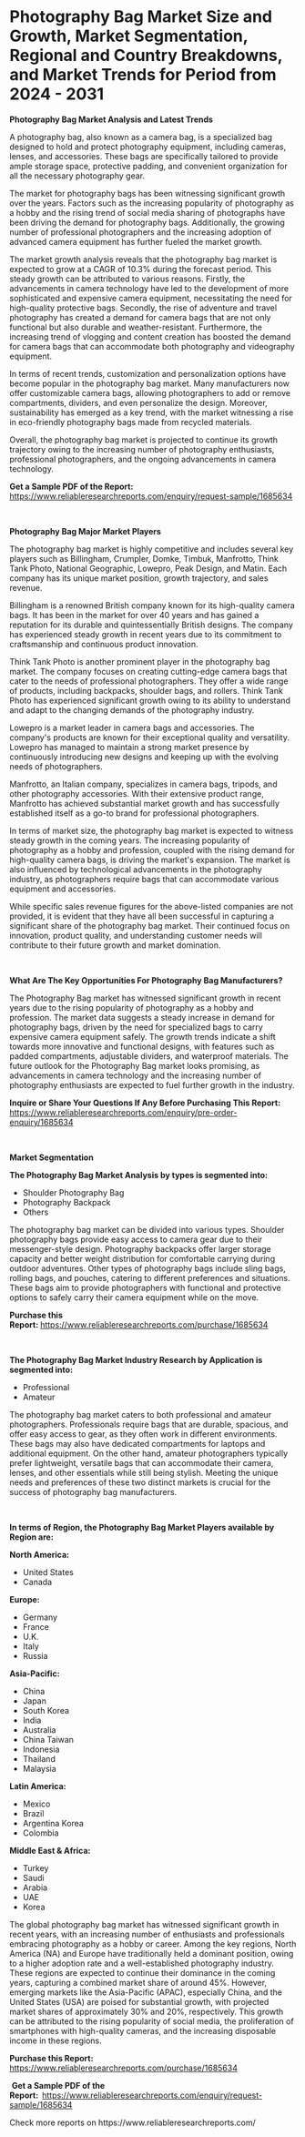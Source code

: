 <p><h1>Photography Bag Market Size and Growth, Market Segmentation, Regional and Country Breakdowns, and Market Trends for Period from 2024 -  2031</h1></p><p><strong>Photography Bag Market Analysis and Latest Trends</strong></p>
<p><p>A photography bag, also known as a camera bag, is a specialized bag designed to hold and protect photography equipment, including cameras, lenses, and accessories. These bags are specifically tailored to provide ample storage space, protective padding, and convenient organization for all the necessary photography gear.</p><p>The market for photography bags has been witnessing significant growth over the years. Factors such as the increasing popularity of photography as a hobby and the rising trend of social media sharing of photographs have been driving the demand for photography bags. Additionally, the growing number of professional photographers and the increasing adoption of advanced camera equipment has further fueled the market growth.</p><p>The market growth analysis reveals that the photography bag market is expected to grow at a CAGR of 10.3% during the forecast period. This steady growth can be attributed to various reasons. Firstly, the advancements in camera technology have led to the development of more sophisticated and expensive camera equipment, necessitating the need for high-quality protective bags. Secondly, the rise of adventure and travel photography has created a demand for camera bags that are not only functional but also durable and weather-resistant. Furthermore, the increasing trend of vlogging and content creation has boosted the demand for camera bags that can accommodate both photography and videography equipment.</p><p>In terms of recent trends, customization and personalization options have become popular in the photography bag market. Many manufacturers now offer customizable camera bags, allowing photographers to add or remove compartments, dividers, and even personalize the design. Moreover, sustainability has emerged as a key trend, with the market witnessing a rise in eco-friendly photography bags made from recycled materials.</p><p>Overall, the photography bag market is projected to continue its growth trajectory owing to the increasing number of photography enthusiasts, professional photographers, and the ongoing advancements in camera technology.</p></p>
<p><strong>Get a Sample PDF of the Report:&nbsp;</strong> <a href="https://www.reliableresearchreports.com/enquiry/request-sample/1685634">https://www.reliableresearchreports.com/enquiry/request-sample/1685634</a></p>
<p>&nbsp;</p>
<p><strong>Photography Bag Major Market Players</strong></p>
<p><p>The photography bag market is highly competitive and includes several key players such as Billingham, Crumpler, Domke, Timbuk, Manfrotto, Think Tank Photo, National Geographic, Lowepro, Peak Design, and Matin. Each company has its unique market position, growth trajectory, and sales revenue.</p><p>Billingham is a renowned British company known for its high-quality camera bags. It has been in the market for over 40 years and has gained a reputation for its durable and quintessentially British designs. The company has experienced steady growth in recent years due to its commitment to craftsmanship and continuous product innovation.</p><p>Think Tank Photo is another prominent player in the photography bag market. The company focuses on creating cutting-edge camera bags that cater to the needs of professional photographers. They offer a wide range of products, including backpacks, shoulder bags, and rollers. Think Tank Photo has experienced significant growth owing to its ability to understand and adapt to the changing demands of the photography industry.</p><p>Lowepro is a market leader in camera bags and accessories. The company's products are known for their exceptional quality and versatility. Lowepro has managed to maintain a strong market presence by continuously introducing new designs and keeping up with the evolving needs of photographers.</p><p>Manfrotto, an Italian company, specializes in camera bags, tripods, and other photography accessories. With their extensive product range, Manfrotto has achieved substantial market growth and has successfully established itself as a go-to brand for professional photographers.</p><p>In terms of market size, the photography bag market is expected to witness steady growth in the coming years. The increasing popularity of photography as a hobby and profession, coupled with the rising demand for high-quality camera bags, is driving the market's expansion. The market is also influenced by technological advancements in the photography industry, as photographers require bags that can accommodate various equipment and accessories.</p><p>While specific sales revenue figures for the above-listed companies are not provided, it is evident that they have all been successful in capturing a significant share of the photography bag market. Their continued focus on innovation, product quality, and understanding customer needs will contribute to their future growth and market domination.</p></p>
<p>&nbsp;</p>
<p><strong>What Are The Key Opportunities For Photography Bag Manufacturers?</strong></p>
<p><p>The Photography Bag market has witnessed significant growth in recent years due to the rising popularity of photography as a hobby and profession. The market data suggests a steady increase in demand for photography bags, driven by the need for specialized bags to carry expensive camera equipment safely. The growth trends indicate a shift towards more innovative and functional designs, with features such as padded compartments, adjustable dividers, and waterproof materials. The future outlook for the Photography Bag market looks promising, as advancements in camera technology and the increasing number of photography enthusiasts are expected to fuel further growth in the industry.</p></p>
<p><strong>Inquire or Share Your Questions If Any Before Purchasing This Report:</strong> <a href="https://www.reliableresearchreports.com/enquiry/pre-order-enquiry/1685634">https://www.reliableresearchreports.com/enquiry/pre-order-enquiry/1685634</a></p>
<p>&nbsp;</p>
<p><strong>Market Segmentation</strong></p>
<p><strong>The Photography Bag Market Analysis by types is segmented into:</strong></p>
<p><ul><li>Shoulder Photography Bag</li><li>Photography Backpack</li><li>Others</li></ul></p>
<p><p>The photography bag market can be divided into various types. Shoulder photography bags provide easy access to camera gear due to their messenger-style design. Photography backpacks offer larger storage capacity and better weight distribution for comfortable carrying during outdoor adventures. Other types of photography bags include sling bags, rolling bags, and pouches, catering to different preferences and situations. These bags aim to provide photographers with functional and protective options to safely carry their camera equipment while on the move.</p></p>
<p><strong>Purchase this Report:&nbsp;</strong><a href="https://www.reliableresearchreports.com/purchase/1685634">https://www.reliableresearchreports.com/purchase/1685634</a></p>
<p>&nbsp;</p>
<p><strong>The Photography Bag Market Industry Research by Application is segmented into:</strong></p>
<p><ul><li>Professional</li><li>Amateur</li></ul></p>
<p><p>The photography bag market caters to both professional and amateur photographers. Professionals require bags that are durable, spacious, and offer easy access to gear, as they often work in different environments. These bags may also have dedicated compartments for laptops and additional equipment. On the other hand, amateur photographers typically prefer lightweight, versatile bags that can accommodate their camera, lenses, and other essentials while still being stylish. Meeting the unique needs and preferences of these two distinct markets is crucial for the success of photography bag manufacturers.</p></p>
<p>&nbsp;</p>
<p><strong>In terms of Region, the Photography Bag Market Players available by Region are:</strong></p>
<p>
    <p> <strong> North America: </strong>
        <ul>
            <li>United States</li>
            <li>Canada</li>
        </ul>
        </p> 
    <p> <strong> Europe: </strong>
        <ul>
            <li>Germany</li>
            <li>France</li>
            <li>U.K.</li>
            <li>Italy</li>
            <li>Russia</li>
        </ul>
        </p> 
    <p> <strong> Asia-Pacific: </strong>
        <ul>
            <li>China</li>
            <li>Japan</li>
            <li>South Korea</li>
            <li>India</li>
            <li>Australia</li>
            <li>China Taiwan</li>
            <li>Indonesia</li>
            <li>Thailand</li>
            <li>Malaysia</li>
        </ul>
        </p> 
    <p> <strong> Latin America: </strong>
        <ul>
            <li>Mexico</li>
            <li>Brazil</li>
            <li>Argentina Korea</li>
            <li>Colombia</li>
        </ul>
        </p> 
    <p> <strong> Middle East & Africa: </strong>
        <ul>
            <li>Turkey</li>
            <li>Saudi</li>
            <li>Arabia</li>
            <li>UAE</li>
            <li>Korea</li>
        </ul>
    </p>
    </p>
<p><p>The global photography bag market has witnessed significant growth in recent years, with an increasing number of enthusiasts and professionals embracing photography as a hobby or career. Among the key regions, North America (NA) and Europe have traditionally held a dominant position, owing to a higher adoption rate and a well-established photography industry. These regions are expected to continue their dominance in the coming years, capturing a combined market share of around 45%. However, emerging markets like the Asia-Pacific (APAC), especially China, and the United States (USA) are poised for substantial growth, with projected market shares of approximately 30% and 20%, respectively. This growth can be attributed to the rising popularity of social media, the proliferation of smartphones with high-quality cameras, and the increasing disposable income in these regions.</p></p>
<p><strong>Purchase this Report: </strong><a href="https://www.reliableresearchreports.com/purchase/1685634">https://www.reliableresearchreports.com/purchase/1685634</a></p>
<p>&nbsp;<strong>Get a Sample PDF of the Report:&nbsp;&nbsp;</strong><a href="https://www.reliableresearchreports.com/enquiry/request-sample/1685634">https://www.reliableresearchreports.com/enquiry/request-sample/1685634</a></p>
<p><strong></strong></p>
<p>Check more reports on https://www.reliableresearchreports.com/</p>